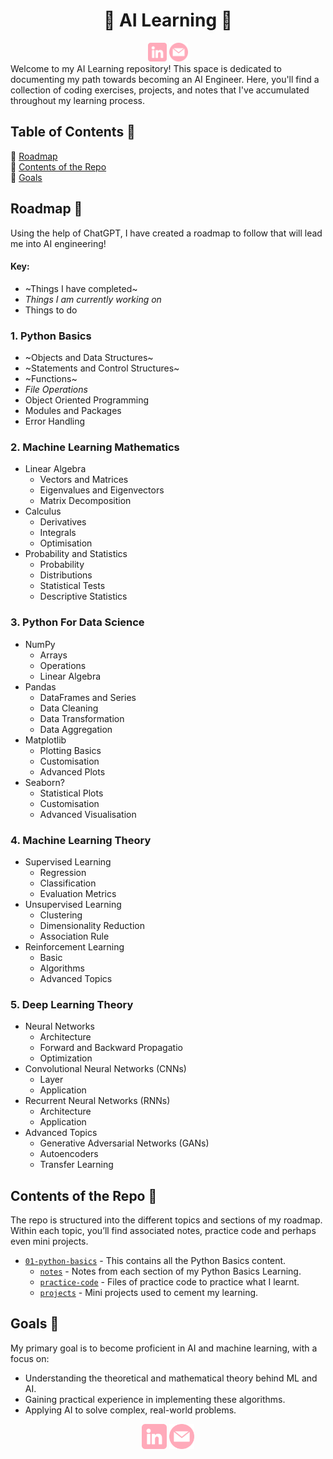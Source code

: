 <div align="center">
<h1>🌸 AI Learning 🌸</h1>
</div>
<div align="center">
  <a href="https://www.linkedin.com/in/nahdaa-jawed/"><img src="images/pink-linkedin.png" width="30px"></a>
  <a href="mailto:nahdaajawed@gmail.com"><img src="images/pink-email.png" width="30px"></a>
</div>
Welcome to my AI Learning repository! This space is dedicated to documenting my path towards becoming an AI Engineer. Here, you'll find a collection of coding exercises, projects, and notes that I've accumulated throughout my learning process.

## Table of Contents 🌷
🌸 <a href="#roadmap-">Roadmap</a> </br>
🌸 <a href="#contents-of-the-repo-">Contents of the Repo</a> </br>
🌸 <a href="#goals-">Goals</a> </br>

## Roadmap 🌷
Using the help of ChatGPT, I have created a roadmap to follow that will lead me into AI engineering!

#### Key:
- ~Things I have completed~
- _Things I am currently working on_
- Things to do

### **1. Python Basics**
  - ~Objects and Data Structures~
  - ~Statements and Control Structures~
  - ~Functions~
  - _File Operations_
  - Object Oriented Programming
  - Modules and Packages
  - Error Handling
    
### **2. Machine Learning Mathematics**
  - Linear Algebra
      - Vectors and Matrices
      - Eigenvalues and Eigenvectors
      - Matrix Decomposition
  - Calculus
      - Derivatives
      - Integrals
      - Optimisation
  - Probability and Statistics
      - Probability
      - Distributions
      - Statistical Tests
      - Descriptive Statistics
### **3. Python For Data Science**
  - NumPy
      - Arrays
      - Operations
      - Linear Algebra
  - Pandas
      - DataFrames and Series
      - Data Cleaning
      - Data Transformation
      - Data Aggregation
  - Matplotlib
      - Plotting Basics
      - Customisation
      - Advanced Plots
  - Seaborn?
      - Statistical Plots
      - Customisation
      - Advanced Visualisation
### **4. Machine Learning Theory**
  - Supervised Learning
      - Regression
      - Classification
      - Evaluation Metrics
  - Unsupervised Learning
      - Clustering
      - Dimensionality Reduction
      - Association Rule
  - Reinforcement Learning
      - Basic
      - Algorithms
      - Advanced Topics
### **5. Deep Learning Theory**
  - Neural Networks
      - Architecture
      - Forward and Backward Propagatio
      - Optimization
  - Convolutional Neural Networks (CNNs)
      - Layer
      - Application
  - Recurrent Neural Networks (RNNs)
      - Architecture
      - Application
  - Advanced Topics
      - Generative Adversarial Networks (GANs)
      - Autoencoders
      - Transfer Learning
        
## Contents of the Repo 🌷
The repo is structured into the different topics and sections of my roadmap. Within each topic, you’ll find associated notes, practice code and perhaps even mini projects.

- [`01-python-basics`](01-python-basics/) - This contains all the Python Basics content.
  - [`notes`](01-python-basics/notes/) - Notes from each section of my Python Basics Learning.
  - [`practice-code`](01-python-basics/practice-code/) - Files of practice code to practice what I learnt.
  - [`projects`](01-python-basics/projects/) - Mini projects used to cement my learning.

## Goals 🌷

My primary goal is to become proficient in AI and machine learning, with a focus on:

- Understanding the theoretical and mathematical theory behind ML and AI.
- Gaining practical experience in implementing these algorithms.
- Applying AI to solve complex, real-world problems.

<div align="center">
  <a href="https://www.linkedin.com/in/nahdaa-jawed/"><img src="images/pink-linkedin.png" width="40px"></a>
  <a href="mailto:nahdaajawed@gmail.com"><img src="images/pink-email.png" width="40px"></a>
</div>

